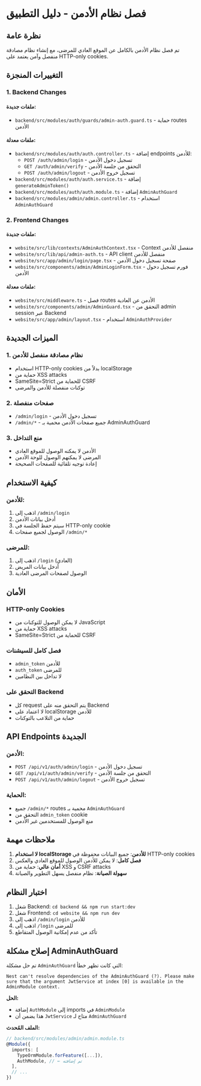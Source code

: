 # فصل نظام الأدمن - دليل التطبيق

## نظرة عامة

تم فصل نظام الأدمن بالكامل عن الموقع العادي للمرضى، مع إنشاء نظام مصادقة منفصل وآمن يعتمد على HTTP-only cookies.

## التغييرات المنجزة

### 1. Backend Changes

#### ملفات جديدة:
- `backend/src/modules/auth/guards/admin-auth.guard.ts` - حماية routes الأدمن

#### ملفات معدلة:
- `backend/src/modules/auth/auth.controller.ts` - إضافة endpoints للأدمن:
  - `POST /auth/admin/login` - تسجيل دخول الأدمن
  - `GET /auth/admin/verify` - التحقق من جلسة الأدمن
  - `POST /auth/admin/logout` - تسجيل خروج الأدمن
- `backend/src/modules/auth/auth.service.ts` - إضافة `generateAdminToken()`
- `backend/src/modules/auth/auth.module.ts` - إضافة `AdminAuthGuard`
- `backend/src/modules/admin/admin.controller.ts` - استخدام `AdminAuthGuard`

### 2. Frontend Changes

#### ملفات جديدة:
- `website/src/lib/contexts/AdminAuthContext.tsx` - Context منفصل للأدمن
- `website/src/lib/api/admin-auth.ts` - API client منفصل للأدمن
- `website/src/app/admin/login/page.tsx` - صفحة تسجيل دخول الأدمن
- `website/src/components/admin/AdminLoginForm.tsx` - فورم تسجيل دخول الأدمن

#### ملفات معدلة:
- `website/src/middleware.ts` - فصل routes الأدمن عن العادية
- `website/src/components/admin/AdminGuard.tsx` - التحقق من admin session عبر Backend
- `website/src/app/admin/layout.tsx` - استخدام `AdminAuthProvider`

## الميزات الجديدة

### 1. نظام مصادقة منفصل للأدمن
- استخدام HTTP-only cookies بدلاً من localStorage
- حماية من XSS attacks
- SameSite=Strict للحماية من CSRF
- توكنات منفصلة للأدمن والمرضى

### 2. صفحات منفصلة
- `/admin/login` - تسجيل دخول الأدمن
- `/admin/*` - جميع صفحات الأدمن محمية بـ AdminAuthGuard

### 3. منع التداخل
- الأدمن لا يمكنه الوصول للموقع العادي
- المرضى لا يمكنهم الوصول للوحة الأدمن
- إعادة توجيه تلقائية للصفحات الصحيحة

## كيفية الاستخدام

### للأدمن:
1. اذهب إلى `/admin/login`
2. أدخل بيانات الأدمن
3. سيتم حفظ الجلسة في HTTP-only cookie
4. الوصول لجميع صفحات `/admin/*`

### للمرضى:
1. اذهب إلى `/login` (العادي)
2. أدخل بيانات المريض
3. الوصول لصفحات المرضى العادية

## الأمان

### HTTP-only Cookies
- لا يمكن الوصول للتوكنات من JavaScript
- حماية من XSS attacks
- SameSite=Strict للحماية من CSRF

### فصل كامل للسيشنات
- `admin_token` للأدمن
- `auth_token` للمرضى
- لا تداخل بين النظامين

### التحقق على Backend
- كل request يتم التحقق منه على Backend
- لا اعتماد على localStorage للأدمن
- حماية من التلاعب بالتوكنات

## API Endpoints الجديدة

### الأدمن:
- `POST /api/v1/auth/admin/login` - تسجيل دخول الأدمن
- `GET /api/v1/auth/admin/verify` - التحقق من جلسة الأدمن
- `POST /api/v1/auth/admin/logout` - تسجيل خروج الأدمن

### الحماية:
- جميع `/admin/*` routes محمية بـ `AdminAuthGuard`
- التحقق من `admin_token` cookie
- منع الوصول للمستخدمين غير الأدمن

## ملاحظات مهمة

1. **لا استخدام localStorage للأدمن**: جميع البيانات محفوظة في HTTP-only cookies
2. **فصل كامل**: لا يمكن للأدمن الوصول للموقع العادي والعكس
3. **أمان عالي**: حماية من XSS و CSRF attacks
4. **سهولة الصيانة**: نظام منفصل يسهل التطوير والصيانة

## اختبار النظام

1. شغل Backend: `cd backend && npm run start:dev`
2. شغل Frontend: `cd website && npm run dev`
3. اذهب إلى `/admin/login` للأدمن
4. اذهب إلى `/login` للمرضى
5. تأكد من عدم إمكانية الوصول المتقاطع

## إصلاح مشكلة AdminAuthGuard

تم حل مشكلة `AdminAuthGuard` التي كانت تظهر خطأ:
```
Nest can't resolve dependencies of the AdminAuthGuard (?). Please make sure that the argument JwtService at index [0] is available in the AdminModule context.
```

**الحل:**
- إضافة `AuthModule` إلى imports في `AdminModule`
- هذا يضمن أن `JwtService` متاح لـ `AdminAuthGuard`

**الملف المُحدث:**
```typescript
// backend/src/modules/admin/admin.module.ts
@Module({
  imports: [
    TypeOrmModule.forFeature([...]),
    AuthModule, // ← تم إضافته
  ],
  // ...
})
```
